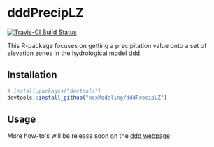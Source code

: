 # dddPrecipLZ

[![Travis-CI Build Status](https://travis-ci.org/nexModeling/dddPrecipLZ.svg?branch=master)](https://travis-ci.org/nexModeling/dddPrecipLZ)

This R-package focuses on getting a precipitation value onto a set of elevation zones in the hydrological model [ddd](https://nexmodeling.github.io/ddd/).

## Installation

```R
# install.packages("devtools")
devtools::install_github("nexModeling/dddPrecipLZ")
```

## Usage

More how-to's will be release soon on the [ddd webpage](https://nexmodeling.github.io/dddPrecipLZ/)
